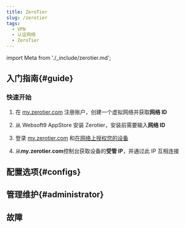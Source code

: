 ```yaml
---
title: ZeroTier
slug: /zerotier
tags:
  - VPN
  - 认证网络
  - ZeroTier
---
```


import Meta from './_include/zerotier.md';

<Meta name="meta" />

## 入门指南{#guide}

### 快速开始

1. 在 [my.zerotier.com](https://my.zerotier.com/) 注册账户，创建一个虚拟网络并获取**网络 ID**

2. 从 Websoft9 AppStore 安装 Zerotier，安装前需要输入**网络 ID**

3. 登录 [my.zerotier.com](https://my.zerotier.com/) 和[在网络上授权您的设备](https://docs.zerotier.com/start/#authorize-your-device-on-your-network)

4. 从**my.zerotier.com**控制台获取设备的**受管 IP**，并通过此 IP 互相连接


## 配置选项{#configs}

## 管理维护{#administrator}

## 故障